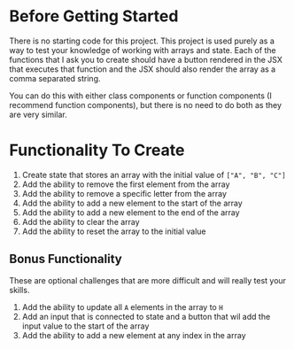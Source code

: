 # Before Getting Started

There is no starting code for this project. This project is used purely as a way to test your knowledge of working with arrays and state. Each of the functions that I ask you to create should have a button rendered in the JSX that executes that function and the JSX should also render the array as a comma separated string.

You can do this with either class components or function components (I recommend function components), but there is no need to do both as they are very similar.


# Functionality To Create

1. Create state that stores an array with the initial value of `["A", "B", "C"]`
2. Add the ability to remove the first element from the array
3. Add the ability to remove a specific letter from the array
4. Add the ability to add a new element to the start of the array
5. Add the ability to add a new element to the end of the array
6. Add the ability to clear the array
7. Add the ability to reset the array to the initial value

## Bonus Functionality

These are optional challenges that are more difficult and will really test your skills.

1. Add the ability to update all `A` elements in the array to `H`
2. Add an input that is connected to state and a button that wil add the input value to the start of the array
3. Add the ability to add a new element at any index in the array